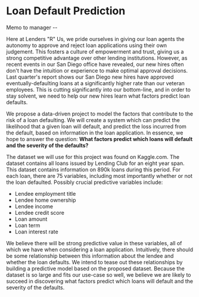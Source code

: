 # Loan Default Prediction
Memo to manager --

Here at Lenders "R" Us, we pride ourselves in giving our loan agents the autonomy to approve and reject loan applications using their own judgement. This fosters a culture of empowerment and trust, giving us a strong competitive advantage over other lending institutions. However, as recent events in our San Diego office have revealed, our new hires often don't have the intuition or experience to make optimal approval decisions. Last quarter's report shows our San Diego new hires have approved eventually-defaulting loans at a significantly higher rate than our veteran employees. This is cutting significantly into our bottom-line, and in order to stay solvent, we need to help our new hires learn what factors predict loan defaults.

We propose a data-driven project to model the factors that contribute to the risk of a loan defaulting. We will create a system which can predict the likelihood that a given loan will default, and predict the loss incurred from the default, based on information in the loan application. In essence, we hope to answer the question: **What factors predict which loans will default and the severity of the defaults?**

The dataset we will use for this project was found on Kaggle.com. The dataset contains all loans issued by Lending Club for an eight year span. This dataset contains information on 890k loans during this period. For each loan, there are 75 variables, including most importantly whether or not the loan defaulted. Possibly crucial predictive variables include:
- Lendee employment title
- Lendee home ownership
- Lendee income
- Lendee credit score
- Loan amount
- Loan term
- Loan interest rate

We believe there will be strong predictive value in these variables, all of which we have when considering a loan application. Intuitively, there should be some relationship between this information about the lendee and whether the loan defaults. We intend to tease out these relationships by building a predictive model based on the proposed dataset. Because the dataset is so large and fits our use-case so well, we believe we are likely to succeed in discovering what factors predict which loans will default and the severity of the defaults. 

